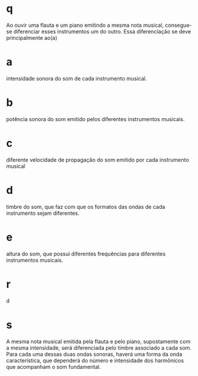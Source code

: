 # q
Ao ouvir uma flauta e um piano emitindo a mesma nota musical, consegue-se diferenciar esses instrumentos um do outro. Essa diferenciação se deve principalmente ao(a)

# a
intensidade sonora do som de cada instrumento musical.

# b
potência sonora do som emitido pelos diferentes instrumentos musicais.

# c
diferente velocidade de propagação do som emitido por cada instrumento musical

# d
timbre do som, que faz com que os formatos das ondas de cada instrumento sejam diferentes.

# e
altura do som, que possui diferentes frequências para diferentes instrumentos musicais.

# r
d

# s
A mesma nota musical emitida pela flauta e pelo piano, supostamente com a mesma intensidade, será diferenciada pelo timbre associado a cada som. Para cada uma dessas duas ondas sonoras, haverá uma forma da onda característica, que dependerá do número e intensidade dos harmônicos que acompanham o som fundamental.
